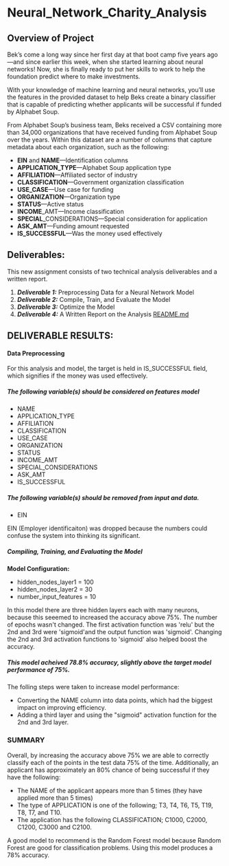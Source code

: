 # Neural_Network_Charity_Analysis

## Overview of Project
Bek’s come a long way since her first day at that boot camp five years ago—and since earlier this week, when she started learning about neural networks! Now, she is finally ready to put her skills to work to help the foundation predict where to make investments.

With your knowledge of machine learning and neural networks, you’ll use the features in the provided dataset to help Beks create a binary classifier that is capable of predicting whether applicants will be successful if funded by Alphabet Soup.

From Alphabet Soup’s business team, Beks received a CSV containing more than 34,000 organizations that have received funding from Alphabet Soup over the years. Within this dataset are a number of columns that capture metadata about each organization, such as the following:

* **EIN** and **NAME**—Identification columns
* **APPLICATION_TYPE**—Alphabet Soup application type
* **AFFILIATION**—Affiliated sector of industry
* **CLASSIFICATION**—Government organization classification
* **USE_CASE**—Use case for funding
* **ORGANIZATION**—Organization type
* **STATUS**—Active status
* **INCOME**_AMT—Income classification
* **SPECIAL**_CONSIDERATIONS—Special consideration for application
* **ASK_AMT**—Funding amount requested
* **IS_SUCCESSFUL**—Was the money used effectively

## Deliverables:
This new assignment consists of two technical analysis deliverables and a written report.

1. ***Deliverable 1:*** Preprocessing Data for a Neural Network Model
2. ***Deliverable 2:*** Compile, Train, and Evaluate the Model
3. ***Deliverable 3:*** Optimize the Model
4. ***Deliverable 4:*** A Written Report on the Analysis [README.md](https://github.com/DataJew/Neural_Network_Charity_Analysis)

## DELIVERABLE RESULTS:

#### Data Preprocessing
For this analysis and model, the target is held in IS_SUCCESSFUL field, which signifies if the money was used effectively.

##### The following variable(s) should be considered on features model

* NAME                      
* APPLICATION_TYPE             
* AFFILIATION                  
* CLASSIFICATION               
* USE_CASE                      
* ORGANIZATION                  
* STATUS                        
* INCOME_AMT                    
* SPECIAL_CONSIDERATIONS        
* ASK_AMT                    
* IS_SUCCESSFUL 

##### The following variable(s) should be removed from input and data.

* EIN

EIN (Employer identificaiton) was dropped because the numbers could confuse the system into thinking its significant.

##### Compiling, Training, and Evaluating the Model

**Model Configuration:**

* hidden_nodes_layer1 = 100
* hidden_nodes_layer2 = 30
* number_input_features = 10

In this model there are three hidden layers each with many neurons,  because this seeemed to increased the accuracy above 75%. The number of epochs wasn't changed. The first activation function was 'relu' but the 2nd and 3rd were 'sigmoid'and the output function was 'sigmoid'. Changing the 2nd and 3rd activation functions to 'sigmoid' also helped boost the accuracy. 


##### This model acheived 78.8% accuracy, slightly above the target model performance of 75%.

The folling steps were taken to increase model performance:

* Converting the NAME column into data points, which had the biggest impact on improving efficiency.
* Adding a third layer and using the "sigmoid" activation function for the 2nd and 3rd layer.


### SUMMARY

Overall, by increasing the accuracy above 75% we are able to correctly classify each of the points in the test data 75% of the time. Additionally, an applicant has approximately an 80% chance of being successful if they have the following:
- The NAME of the applicant appears more than 5 times (they have applied more than 5 times)
- The type of APPLICATION is one of the following; T3, T4, T6, T5, T19, T8, T7, and T10.
- The application has the following CLASSIFICATION; C1000, C2000, C1200, C3000 and C2100.

A good model to recommend is the Random Forest model because Random Forest are good for classification problems. Using this model produces a 78% accuracy.
